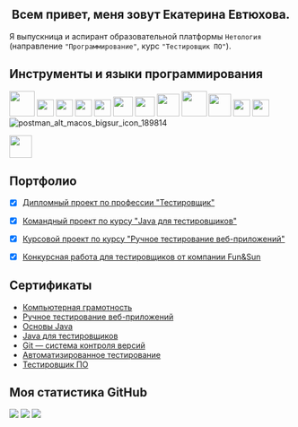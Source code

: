 <h2 align="center">Всем привет, меня зовут Екатерина Евтюхова.</h2>

Я выпускница и аспирант образовательной платформы `Нетология` (направление  `"Программирование"`, курс `"Тестировщик ПО"`).

## Инструменты и языки программирования

<img src="https://cdn.jsdelivr.net/gh/devicons/devicon/icons/java/java-original-wordmark.svg" height="45"/> <img src="https://cdn.jsdelivr.net/gh/devicons/devicon/icons/git/git-plain.svg" height="30"/> <img src="https://cdn.jsdelivr.net/gh/devicons/devicon/icons/jira/jira-original-wordmark.svg" height="30"/> <img src="https://cdn.jsdelivr.net/gh/devicons/devicon/icons/html5/html5-plain-wordmark.svg" height="30"/> <img src="https://cdn.jsdelivr.net/gh/devicons/devicon/icons/css3/css3-plain-wordmark.svg" height="30"/> <img src="https://img.icons8.com/color/1x/intellij-idea.png" height="35"/> <img src="https://cdn.jsdelivr.net/gh/devicons/devicon/icons/docker/docker-plain-wordmark.svg" height="35"/> <img src="https://cdn.jsdelivr.net/gh/devicons/devicon/icons/gradle/gradle-plain.svg" height="40"/> <img src="https://cdn.jsdelivr.net/gh/devicons/devicon/icons/apache/apache-line-wordmark.svg" height="45"/> <img src="https://cdn.jsdelivr.net/gh/devicons/devicon/icons/markdown/markdown-original.svg" height="40"/> <img src="https://cdn.jsdelivr.net/gh/devicons/devicon/icons/selenium/selenium-original.svg" height="30"/> <img src="https://junit.org/junit5/assets/img/junit5-logo.png" height="30"/> ![postman_alt_macos_bigsur_icon_189814](https://github.com/EkaterinaEv/ekaterinaev/assets/135538938/c8a4275f-d5d8-4264-888c-71ed749ee4fb)

<img src="https://cdn.jsdelivr.net/gh/devicons/devicon@latest/icons/gradle/gradle-original.svg" height="40"/>
          







## Портфолио

- [x] [Дипломный проект по профессии "Тестировщик"](https://github.com/EkaterinaEv/Diploma)
- [x] [Командный проект по курсу "Java для тестировщиков"](https://github.com/EkaterinaEv/javaqa-team-diplom-2)
- [x] [Курсовой проект по курсу "Ручное тестирование веб-приложений"](https://docs.google.com/spreadsheets/d/1wxcDs2qlx5Ra90wdYQxxqZaLkVJLskpf0izMnpaqTnc/edit#gid=0)
- [x] [Конкурсная работа для тестировщиков от компании Fun&Sun](https://docs.google.com/spreadsheets/d/1LOa1wSaRIubT40c6jqNZ6xJ1nlVduM3ieBcpo1siulY/edit#gid=1291746601)



## Сертификаты
- [Компьютерная грамотность](https://github.com/EkaterinaEv/ekaterinaev/blob/main/%D1%81%D0%B5%D1%80%D1%82%D0%B8%D1%84%D0%B8%D0%BA%D0%B0%D1%82%D1%8B/%D0%BA%D0%BE%D0%BC%D0%BF%D1%8C%D1%8E%D1%82%D0%B5%D1%80%D0%BD%D0%B0%D1%8F%20%D0%B3%D1%80%D0%B0%D0%BC%D0%BE%D1%82%D0%BD%D0%BE%D1%81%D1%82%D1%8C.pdf)
- [Ручное тестирование веб-приложений](https://github.com/EkaterinaEv/ekaterinaev/blob/main/%D1%81%D0%B5%D1%80%D1%82%D0%B8%D1%84%D0%B8%D0%BA%D0%B0%D1%82%D1%8B/%D1%80%D1%83%D1%87%D0%BD%D0%BE%D0%B5%20%D1%82%D0%B5%D1%81%D1%82%D0%B8%D1%80%D0%BE%D0%B2%D0%B0%D0%BD%D0%B8%D0%B5.pdf)
- [Основы Java](https://github.com/EkaterinaEv/ekaterinaev/blob/main/%D1%81%D0%B5%D1%80%D1%82%D0%B8%D1%84%D0%B8%D0%BA%D0%B0%D1%82%D1%8B/%D0%BF%D0%BE%D0%B4%D0%B0%D1%80%D0%BE%D1%87%D0%BD%D1%8B%D0%B9%20%D0%BE%D1%81%D0%BD%D0%BE%D0%B2%D1%8B%20%D0%B4%D0%B6%D0%B0%D0%B2%D0%B0.pdf)
- [Java для тестировщиков](https://github.com/EkaterinaEv/ekaterinaev/blob/main/%D1%81%D0%B5%D1%80%D1%82%D0%B8%D1%84%D0%B8%D0%BA%D0%B0%D1%82%D1%8B/%D0%B4%D0%B6%D0%B0%D0%B2%D0%B0%20%D0%B4%D0%BB%D1%8F%20%D1%82%D0%B5%D1%81%D1%82%D0%B8%D1%80%D0%BE%D0%B2%D1%89%D0%B8%D0%BA%D0%BE%D0%B2.pdf)
- [Git — система контроля версий](https://github.com/EkaterinaEv/ekaterinaev/blob/main/%D1%81%D0%B5%D1%80%D1%82%D0%B8%D1%84%D0%B8%D0%BA%D0%B0%D1%82%D1%8B/%D0%B3%D0%B8%D1%82.pdf)
- [Автоматизированное тестирование](https://github.com/EkaterinaEv/ekaterinaev/blob/main/%D1%81%D0%B5%D1%80%D1%82%D0%B8%D1%84%D0%B8%D0%BA%D0%B0%D1%82%D1%8B/%D0%B0%D0%B2%D1%82%D0%BE%D0%BC%D0%B0%D1%82%D0%B8%D0%B7%D0%B8%D1%80%D0%BE%D0%B2%D0%B0%D0%BD%D0%BD%D0%BE%D0%B5%20%D1%82%D0%B5%D1%81%D1%82%D0%B8%D1%80%D0%BE%D0%B2%D0%B0%D0%BD%D0%B8%D0%B5.pdf)
- [Тестировщик ПО](https://github.com/EkaterinaEv/ekaterinaev/blob/main/%D1%81%D0%B5%D1%80%D1%82%D0%B8%D1%84%D0%B8%D0%BA%D0%B0%D1%82%D1%8B/certificate.pdf)


## Моя статистика GitHub 
![](http://github-profile-summary-cards.vercel.app/api/cards/profile-details?username=EkaterinaEv&theme=blueberry)
![](http://github-profile-summary-cards.vercel.app/api/cards/repos-per-language?username=EkaterinaEv&theme=blueberry)
![](http://github-profile-summary-cards.vercel.app/api/cards/stats?username=EkaterinaEv&theme=blueberry)
